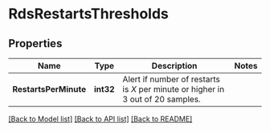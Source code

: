 # RdsRestartsThresholds

## Properties

Name | Type | Description | Notes
------------ | ------------- | ------------- | -------------
**RestartsPerMinute** | **int32** | Alert if number of restarts is *X* per minute or higher in 3 out of 20 samples. | 

[[Back to Model list]](../README.md#documentation-for-models) [[Back to API list]](../README.md#documentation-for-api-endpoints) [[Back to README]](../README.md)


